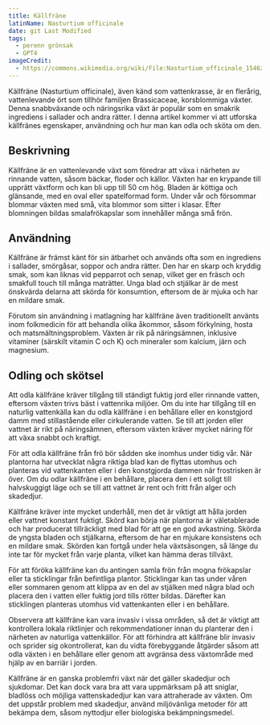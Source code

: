 ```yaml
---
title: Källfräne
latinName: Nasturtium officinale
date: git Last Modified
tags:
  - perenn grönsak
  - GPT4
imageCredit:
  - https://commons.wikimedia.org/wiki/File:Nasturtium_officinale_154629037.jpg
---
```


Källfräne (Nasturtium officinale), även känd som vattenkrasse, är en flerårig, vattenlevande ört som tillhör familjen Brassicaceae, korsblommiga växter. Denna snabbväxande och näringsrika växt är populär som en smakrik ingrediens i sallader och andra rätter. I denna artikel kommer vi att utforska källfränes egenskaper, användning och hur man kan odla och sköta om den.

## Beskrivning

Källfräne är en vattenlevande växt som föredrar att växa i närheten av rinnande vatten, såsom bäckar, floder och källor. Växten har en krypande till upprätt växtform och kan bli upp till 50 cm hög. Bladen är köttiga och glänsande, med en oval eller spatelformad form. Under vår och försommar blommar växten med små, vita blommor som sitter i klasar. Efter blomningen bildas smalafrökapslar som innehåller många små frön.

## Användning

Källfräne är främst känt för sin ätbarhet och används ofta som en ingrediens i sallader, smörgåsar, soppor och andra rätter. Den har en skarp och kryddig smak, som kan liknas vid pepparrot och senap, vilket ger en fräsch och smakfull touch till många maträtter. Unga blad och stjälkar är de mest önskvärda delarna att skörda för konsumtion, eftersom de är mjuka och har en mildare smak.

Förutom sin användning i matlagning har källfräne även traditionellt använts inom folkmedicin för att behandla olika åkommor, såsom förkylning, hosta och matsmältningsproblem. Växten är rik på näringsämnen, inklusive vitaminer (särskilt vitamin C och K) och mineraler som kalcium, järn och magnesium.

## Odling och skötsel

Att odla källfräne kräver tillgång till ständigt fuktig jord eller rinnande vatten, eftersom växten trivs bäst i vattenrika miljöer. Om du inte har tillgång till en naturlig vattenkälla kan du odla källfräne i en behållare eller en konstgjord damm med stillastående eller cirkulerande vatten. Se till att jorden eller vattnet är rikt på näringsämnen, eftersom växten kräver mycket näring för att växa snabbt och kraftigt.

För att odla källfräne från frö bör sådden ske inomhus under tidig vår. När plantorna har utvecklat några riktiga blad kan de flyttas utomhus och planteras vid vattenkanten eller i den konstgjorda dammen när frostrisken är över. Om du odlar källfräne i en behållare, placera den i ett soligt till halvskuggigt läge och se till att vattnet är rent och fritt från alger och skadedjur.

Källfräne kräver inte mycket underhåll, men det är viktigt att hålla jorden eller vattnet konstant fuktigt. Skörd kan börja när plantorna är väletablerade och har producerat tillräckligt med blad för att ge en god avkastning. Skörda de yngsta bladen och stjälkarna, eftersom de har en mjukare konsistens och en mildare smak. Skörden kan fortgå under hela växtsäsongen, så länge du inte tar för mycket från varje planta, vilket kan hämma deras tillväxt.

För att föröka källfräne kan du antingen samla frön från mogna frökapslar eller ta sticklingar från befintliga plantor. Sticklingar kan tas under våren eller sommaren genom att klippa av en del av stjälken med några blad och placera den i vatten eller fuktig jord tills rötter bildas. Därefter kan sticklingen planteras utomhus vid vattenkanten eller i en behållare.

Observera att källfräne kan vara invasiv i vissa områden, så det är viktigt att kontrollera lokala riktlinjer och rekommendationer innan du planterar den i närheten av naturliga vattenkällor. För att förhindra att källfräne blir invasiv och sprider sig okontrollerat, kan du vidta förebyggande åtgärder såsom att odla växten i en behållare eller genom att avgränsa dess växtområde med hjälp av en barriär i jorden.

Källfräne är en ganska problemfri växt när det gäller skadedjur och sjukdomar. Det kan dock vara bra att vara uppmärksam på att sniglar, bladlöss och möjliga vattenskadedjur kan vara attraherade av växten. Om det uppstår problem med skadedjur, använd miljövänliga metoder för att bekämpa dem, såsom nyttodjur eller biologiska bekämpningsmedel.
